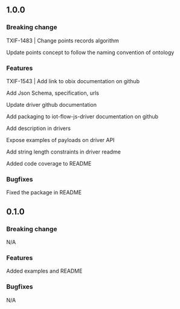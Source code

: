 ## 1.0.0

### Breaking change

TXIF-1483 | Change points records algorithm

Update points concept to follow the naming convention of ontology

### Features

TXIF-1543 | Add link to obix documentation on github 

Add Json Schema, specification, urls

Update driver github documentation

Add packaging to iot-flow-js-driver documentation on github

Add description in drivers

Expose examples of payloads on driver API

Add string length constraints in driver readme

Added code coverage to README

### Bugfixes

Fixed the package in README

## 0.1.0

### Breaking change

N/A

### Features

Added examples and README

### Bugfixes

N/A
